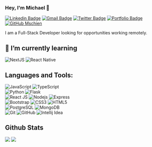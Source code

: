 
### Hey, I'm Michael 👋

[![Linkedin Badge](https://img.shields.io/badge/schienbein-blue?style=flat&logo=linkedin)](https://www.linkedin.com/in/schienbein/) 
[![Gmail Badge](https://img.shields.io/badge/-m@schienbein.dev-c14438?style=flat&logo=Gmail&logoColor=black&link=mailto:m@schienbein.dev)](mailto:m@schienbein.dev)
[![Twitter Badge](https://img.shields.io/badge/-mschien_-1DA1F2?style=flat&logo=Twitter&logoColor=black)](https://twitter.com/mschien_)
[![Portfolio Badge](https://img.shields.io/badge/-schienbein.dev_-purple?style=flat&logo=React&logoColor=black)](https://schienbein.dev)
[![GitHub Mschien](https://img.shields.io/github/followers/mschien?label=follow&style=social)](https://github.com/mschien)

I am a Full-Stack Developer looking for opportunities working remotely.

## 🌱 I’m currently learning
  ![NextJS](https://img.shields.io/badge/-NextJS-black?style=flat-square&logo=next.js)
  ![React Native](https://img.shields.io/badge/-React%20Native-black?style=flat-square&logo=react)
## Languages and Tools:
  ![JavaScript](https://img.shields.io/badge/-JavaScript-black?style=flat-square&logo=javascript)
  ![TypeScript](https://img.shields.io/badge/-TypeScript-black?style=flat-square&logo=typescript)
<br>
  ![Python](https://img.shields.io/badge/-Python-black?style=flat-square&logo=python)
  ![Flask](https://img.shields.io/badge/-Flask-black?style=flat-square&logo=flask)
<br>
  ![React JS](https://img.shields.io/badge/-ReactJS-black?style=flat-square&logo=react)
  ![Nodejs](https://img.shields.io/badge/-NodeJS-black?style=flat-square&logo=Node.js)
  ![Express](https://img.shields.io/badge/-Express-black?style=flat-square&logo=express)
<br>
  ![Bootstrap](https://img.shields.io/badge/-Bootstrap-black?style=flat-square&logo=bootstrap)
  ![CSS3](https://img.shields.io/badge/-CSS3-black?style=flat-square&logo=css3)
  ![HTML5](https://img.shields.io/badge/-HTML5-black?style=flat-square&logo=html5&logoColor=white)
<br>
  ![PostgreSQL](http://img.shields.io/badge/-PostgreSQL-black?style=flat-square&logo=postgresql)
  ![MongoDB](https://img.shields.io/badge/-MongoDB-black?style=flat-square&logo=mongodb)
<br>
  ![Git](https://img.shields.io/badge/-Git-black?style=flat-square&logo=git)
  ![GitHub](https://img.shields.io/badge/-GitHub-black?style=flat-square&logo=github)
  ![Intellij Idea](https://img.shields.io/badge/-IntellijIdea-black?style=flat-square&logo=intellij-idea)  

## Github Stats
<img src="https://github-readme-stats.vercel.app/api?username=mschien&show_icons=true&theme=dark&hide=stars,issues&hide_title=true" >
<img src="https://github-readme-stats.vercel.app/api/top-langs/?username=mschien&exclude_repo=&layout=compact&theme=dark&hide_title=true" >






